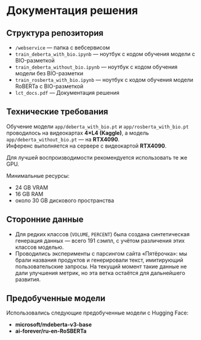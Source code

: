 # Документация решения

## Структура репозитория

- `/webservice` — папка с вебсервисом  
- `train_deberta_with_bio.ipynb` — ноутбук с кодом обучения модели с BIO-разметкой  
- `train_deberta_without_bio.ipynb` — ноутбук с кодом обучения модели без BIO-разметки  
- `train_rosberta_with_bio.ipynb` — ноутбук с кодом обучения модели RoBERTa с BIO-разметкой
- `lct_docs.pdf` — Документация решения  

## Технические требования

Обучение модели `app/deberta_with_bio.pt` и `app/rosberta_with_bio.pt` проводилось на видеокартах **4×L4 (Kaggle)**, а модель `app/deberta_without_bio.pt` — на **RTX4090**.  
Инференс выполняется на сервере с видеокартой **RTX4090**.

Для лучшей воспроизводимости рекомендуется использовать те же GPU.

Минимальные ресурсы:
- 24 GB VRAM  
- 16 GB RAM  
- около 30 GB дискового пространства  

## Сторонние данные

- Для редких классов (`VOLUME`, `PERCENT`) была создана синтетическая генерация данных — всего 191 сэмпл, с учётом различения этих классов моделью.  
- Проводились эксперименты с парсингом сайта «Пятёрочка»: мы брали названия продуктов и генерировали текст, имитирующий пользовательские запросы. На текущий момент такие данные не дали улучшения метрик, но эта ветка остаётся для дальнейшего развития.

## Предобученные модели

Использовались следующие предобученные модели с Hugging Face:
- **microsoft/mdeberta-v3-base**  
- **ai-forever/ru-en-RoSBERTa**
